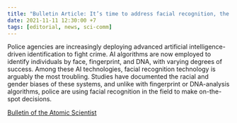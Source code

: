 ```yaml
---
title: "Bulletin Article: It’s time to address facial recognition, the most troubling law enforcement AI tool"
date: 2021-11-11 12:30:00 +7
tags: [editorial, news, sci-comm]
---
```


Police agencies are increasingly deploying advanced artificial intelligence-driven identification to fight crime. AI algorithms are now employed to identify individuals by face, fingerprint, and DNA, with varying degrees of success. Among these AI technologies, facial recognition technology is arguably the most troubling. Studies have documented the racial and gender biases of these systems, and unlike with fingerprint or DNA-analysis algorithms, police are using facial recognition in the field to make on-the-spot decisions. 

[Bulletin of the Atomic Scientist](https://thebulletin.org/2021/11/its-time-to-address-facial-recognition-the-most-troubling-law-enforcement-ai-tool/)


